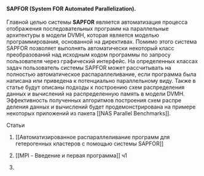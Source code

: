 #### SAPFOR (System FOR Automated Parallelization). 
Главной целью системы **SAPFOR** является автоматизация процесса отображения последовательных программ на параллельные архитектуры в модели DVMH, которая является моделью программирования, основанной на директивах. Помимо этого система SAPFOR позволяет выполнять автоматически некоторый класс преобразований над исходным кодом программы по запросу пользователя через графический интерфейс. На определенных классах задач пользователь системы SAPFOR может рассчитывать на полностью автоматическое распараллеливание, если программа была написана или приведена к потенциально параллельному виду. Также в статье будут описаны подходы к построению схем распределения данных и вычислений на распределенную память в модели DVMH. Эффективность полученных алгоритмов построения схем распре деления данных и вычислений будет продемонстрирована на примере некоторых приложений из пакета [[NAS Parallel Benchmarks]].

Статьи
1. [[Автоматизированное распараллеливание программ для гетерогенных кластеров с помощью системы SAPFOR]]

2. [[MPI - Введение и первая программа]] ч1
3. 